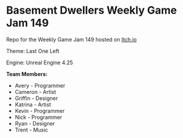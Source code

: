 # Basement Dwellers Weekly Game Jam 149
Repo for the Weekly Game Jam 149 hosted on [Itch.io](https://itch.io/jam/weekly-game-jam-149)

Theme: Last One Left

Engine: Unreal Engine 4.25

**Team Members:**
* Avery - Programmer
* Cameron - Artist
* Griffin - Designer
* Katrina - Artist
* Kevin - Programmer
* Nick - Programmer
* Ryan - Designer
* Trent - Music
